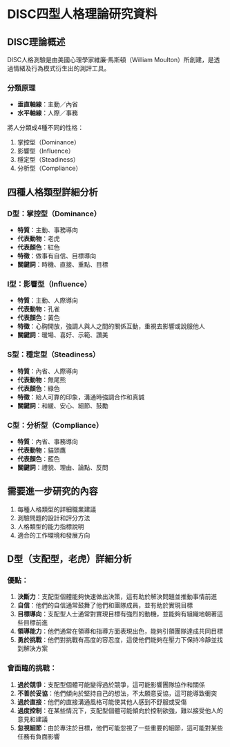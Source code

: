 # DISC四型人格理論研究資料

## DISC理論概述

DISC人格測驗是由美國心理學家維廉‧馬斯頓（William Moulton）所創建，是透過情緒及行為模式衍生出的測評工具。

### 分類原理
- **垂直軸線**：主動／內省
- **水平軸線**：人際／事務

將人分類成4種不同的性格：
1. 掌控型（Dominance）
2. 影響型（Influence）
3. 穩定型（Steadiness）
4. 分析型（Compliance）

## 四種人格類型詳細分析

### D型：掌控型（Dominance）
- **特質**：主動、事務導向
- **代表動物**：老虎
- **代表顏色**：紅色
- **特徵**：做事有自信、目標導向
- **關鍵詞**：時機、直接、重點、目標

### I型：影響型（Influence）
- **特質**：主動、人際導向
- **代表動物**：孔雀
- **代表顏色**：黃色
- **特徵**：心胸開放，強調人與人之間的關係互動，重視去影響或說服他人
- **關鍵詞**：暖場、喜好、示範、讚美

### S型：穩定型（Steadiness）
- **特質**：內省、人際導向
- **代表動物**：無尾熊
- **代表顏色**：綠色
- **特徵**：給人可靠的印象，溝通時強調合作和真誠
- **關鍵詞**：和緩、安心、細節、鼓勵

### C型：分析型（Compliance）
- **特質**：內省、事務導向
- **代表動物**：貓頭鷹
- **代表顏色**：藍色
- **關鍵詞**：禮貌、理由、論點、反問

## 需要進一步研究的內容
1. 每種人格類型的詳細職業建議
2. 測驗問題的設計和評分方法
3. 人格類型的能力指標說明
4. 適合的工作環境和發展方向



## D型（支配型，老虎）詳細分析

### 優點：
1. **決斷力**：支配型個體能夠快速做出決策，這有助於解決問題並推動事情前進
2. **自信**：他們的自信通常鼓舞了他們和團隊成員，並有助於實現目標
3. **目標導向**：支配型人士通常對實現目標有強烈的動機，並能夠有組織地朝著這些目標前進
4. **領導能力**：他們通常在領導和指導方面表現出色，能夠引領團隊達成共同目標
5. **勇於挑戰**：他們對挑戰有高度的容忍度，這使他們能夠在壓力下保持冷靜並找到解決方案

### 會面臨的挑戰：
1. **過於競爭**：支配型個體可能變得過於競爭，這可能影響團隊協作和關係
2. **不善於妥協**：他們傾向於堅持自己的想法，不太願意妥協，這可能導致衝突
3. **過於直接**：他們的直接溝通風格可能使其他人感到不舒服或受傷
4. **過度控制**：在某些情況下，支配型個體可能傾向於控制欲強，難以接受他人的意見和建議
5. **忽視細節**：由於專注於目標，他們可能忽視了一些重要的細節，這可能對某些任務有負面影響

